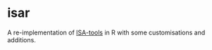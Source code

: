 # isar

A re-implementation of [ISA-tools](https://github.com/ISA-tools/) in R with some customisations and additions.
